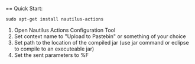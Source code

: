 == Quick Start:

```shell
sudo apt-get install nautilus-actions
```
1. Open Nautilus Actions Configuration Tool
2. Set context name to "Upload to Pastebin" or something of your choice
3. Set path to the location of the compiled jar (use jar command or eclipse to compile to an executeable jar)
4. Set the sent parameters to %F
